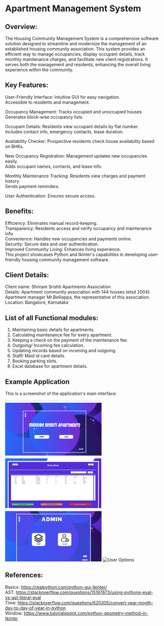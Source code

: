 # Apartment Management System
## Overview:
The Housing Community Management System is a comprehensive software solution designed to streamline and modernize the management of an established housing community association. This system provides an efficient way to manage occupancies, display occupant details, track monthly maintenance charges, and facilitate new client registrations. It serves both the management and residents, enhancing the overall living experience within the community.

## Key Features:

User-Friendly Interface:
Intuitive GUI for easy navigation. \
Accessible to residents and management.

Occupancy Management:
Tracks occupied and unoccupied houses.\
Generates block-wise occupancy lists.

Occupant Details: 
Residents view occupant details by flat number.\
Includes contact info, emergency contacts, lease duration.

Availability Checker:
Prospective residents check house availability based on BHKs.

New Occupancy Registration:
Management updates new occupancies easily.\
Adds occupant names, contacts, and lease info.

Monthly Maintenance Tracking:
Residents view charges and payment history.\
Sends payment reminders.

User Authentication:
Ensures secure access.

## Benefits:
Efficiency: Eliminates manual record-keeping.\
Transparency: Residents access and verify occupancy and maintenance info.\
Convenience: Handles new occupancies and payments online.\
Security: Secure data and user authentication.\
Improved Community Living: Enhances living experience.\
This project showcases Python and tkinter's capabilities in developing user-friendly housing community management software.

## Client Details: 
Client name: Shriram Srishti Apartments Association  \
Details: Apartment community association with 144 houses (etsd 2004). \
Apartment manager Mr.Belliappa, the representative of this association. \
Location: Bangalore, Karnataka 

## List of all Functional modules:
1.	Maintaining basic details for apartments.  
2.	Calculating maintenance fee for every apartment.  
3.	Keeping a check on the payment of the maintenance fee. 
4.	Outgoing/ Incoming fee calculation.  
5.	Updating records based on incoming and outgoing. 
6.	Staff/ Maid id card details.   
7.	Booking parking slots. 
8.	Excel database for apartment details. 

## Example Application
This is a screenshot of the application's main interface:

![Main Interface](https://github.com/Santhoshsks/ams/blob/1d9ad284ce673904f945c4348a72546738db3c0b/screenshots/main.png)
![Data Base Look](https://github.com/Santhoshsks/ams/blob/088027e9367f8930996119f520b800881af8e1a5/screenshots/database.png)
![Admin Options](https://github.com/Santhoshsks/ams/blob/cd346ce79ec709d74de2216286dfaaecff2f45d6/screenshots/admin_options.png)
![User Options]()

## References:
Basics: https://realpython.com/python-gui-tkinter/ \
AST: https://stackoverflow.com/questions/15197673/using-pythons-eval-vs-ast-literal-eval \
Time: https://stackoverflow.com/questions/620305/convert-year-month-day-to-day-of-year-in-python \
Window: https://www.tutorialspoint.com/python-geometry-method-in-tkinter

